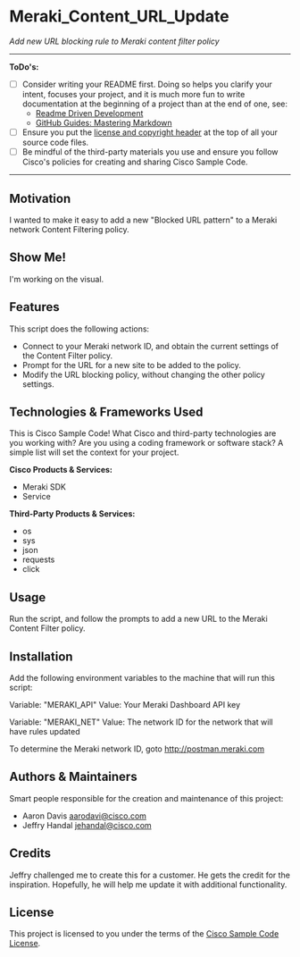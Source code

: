 # Meraki_Content_URL_Update

*Add new URL blocking rule to Meraki content filter policy*

---

**ToDo's:**

- [ ] Consider writing your README first.  Doing so helps you clarify your intent, focuses your project, and it is much more fun to write documentation at the beginning of a project than at the end of one, see:
    - [Readme Driven Development](http://tom.preston-werner.com/2010/08/23/readme-driven-development.html)
    - [GitHub Guides: Mastering Markdown](https://guides.github.com/features/mastering-markdown/)
- [ ] Ensure you put the [license and copyright header](./HEADER) at the top of all your source code files.
- [ ] Be mindful of the third-party materials you use and ensure you follow Cisco's policies for creating and sharing Cisco Sample Code.

---

## Motivation

I wanted to make it easy to add a new "Blocked URL pattern" to a Meraki network Content Filtering policy.

## Show Me!

I'm working on the visual.

## Features

This script does the following actions:

- Connect to your Meraki network ID, and obtain the current settings of the Content Filter policy.
- Prompt for the URL for a new site to be added to the policy.
- Modify the URL blocking policy, without changing the other policy settings.

## Technologies & Frameworks Used

This is Cisco Sample Code!  What Cisco and third-party technologies are you working with?  Are you using a coding framework or software stack?  A simple list will set the context for your project.

**Cisco Products & Services:**

- Meraki SDK
- Service

**Third-Party Products & Services:**

- os
- sys
- json
- requests
- click

## Usage

Run the script, and follow the prompts to add a new URL to the Meraki Content Filter policy.

## Installation

Add the following environment variables to the machine that will run this script:

Variable: "MERAKI_API"
Value:  Your Meraki Dashboard API key

Variable:  "MERAKI_NET"
Value:  The network ID for the network that will have rules updated

To determine the Meraki network ID, goto http://postman.meraki.com

## Authors & Maintainers

Smart people responsible for the creation and maintenance of this project:

- Aaron Davis <aarodavi@cisco.com>
- Jeffry Handal <jehandal@cisco.com>

## Credits

Jeffry challenged me to create this for a customer.  He gets the credit for the inspiration.  Hopefully, he will help me update it with additional functionality.

## License

This project is licensed to you under the terms of the [Cisco Sample
Code License](./LICENSE).
